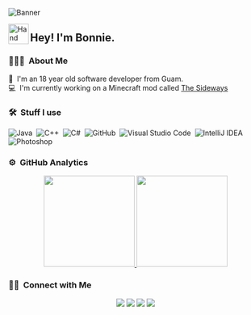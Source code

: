 ![Banner](https://pbs.twimg.com/profile_banners/1297470880335802368/1695999905/1500x500)

<img alt="Hand Waving" src="https://raw.githubusercontent.com/MartinHeinz/MartinHeinz/master/wave.gif" width='40' align="left"/><h2>Hey! I'm Bonnie.</h2>

<!-- ## 👋 &nbsp;Hey! I'm Bonnie. -->

### 👨🏻‍💻 &nbsp;About Me

🌴 &nbsp;I'm an 18 year old software developer from Guam.\
💻 &nbsp;I'm currently working on a Minecraft mod called [The Sideways](https://github.com/Bonnie39/TheSidewaysMod)


### 🛠 &nbsp;Stuff I use

![Java](https://img.shields.io/badge/-Java-05122A?style=flat&logo=java&logoColor=FFA518)&nbsp;
![C++](https://img.shields.io/badge/-C++-05122A?style=flat&logo=C%2B%2B&logoColor=00599C)&nbsp;
![C#](https://img.shields.io/badge/-C%23-05122A?style=flat&logo=csharp&logoColor=00599C)&nbsp;
![GitHub](https://img.shields.io/badge/-GitHub-05122A?style=flat&logo=github)&nbsp;
![Visual Studio Code](https://img.shields.io/badge/-Visual%20Studio%20Code-05122A?style=flat&logo=visual-studio-code&logoColor=007ACC)&nbsp;
![IntelliJ IDEA](https://img.shields.io/badge/-IntelliJ%20Idea-05122A?style=flat&logo=intellijidea)&nbsp;
![Photoshop](https://img.shields.io/badge/-Photoshop-05122A?style=flat&logo=adobe-photoshop)&nbsp;

### ⚙️ &nbsp;GitHub Analytics

<p align="center">
<a href="https://github.com/Bonnie39">
  <img height="180em" src="https://github-readme-stats-eight-theta.vercel.app/api?username=Bonnie39&show_icons=true&theme=algolia&include_all_commits=true&count_private=true"/>
  <img height="180em" src="https://github-readme-stats-eight-theta.vercel.app/api/top-langs/?username=Bonnie39&layout=compact&langs_count=8&theme=algolia"/>

</a>
</p>

### 🤝🏻 &nbsp;Connect with Me

<p align="center">
<a href="https://bonnie39.github.io/"><img src="https://img.shields.io/badge/-bonnie39.github.io-55288f?style=flat&logo=Google-Chrome&logoColor=white"/></a>
<a href="https://www.youtube.com/@BonnieDev"><img src="https://img.shields.io/badge/-BonnieDev-f20202?style=flat&logo=YouTube&logoColor=white"/></a>
<a href="https://instagram.com/dev.bonnie"><img src="https://img.shields.io/badge/-@dev.bonnie_-C13584?style=flat&logo=Instagram&logoColor=white"/></a>
<a href="https://twitter.com/dev_bonnie"><img src="https://img.shields.io/badge/-@dev_bonnie-1DA1F2?style=flat&logo=Twitter&logoColor=white"/></a>
</p>
